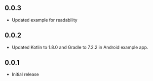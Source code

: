 ## 0.0.3

* Updated example for readability

## 0.0.2

* Updated Kotlin to 1.8.0 and Gradle to 7.2.2 in Android example app.

## 0.0.1

* Initial release